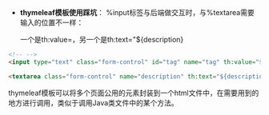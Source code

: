 * **thymeleaf模板使用踩坑**：
    %input标签与后端做交互时，与%textarea需要输入的位置不一样：
    
    一个是th:value=，另一个是th:text="${description}

```html
<!-- -->
<input type="text" class="form-control" id="tag" name="tag" th:value="${tag}" placeholder="创建或搜索添加新话题">

<textarea class="form-control" name="description" th:text="${description}" id="description" cols="30" rows="10"></textarea>
```

thymeleaf模板可以将多个页面公用的元素封装到一个html文件中，在需要用到的地方进行调用，类似于调用Java类文件中的某个方法。

